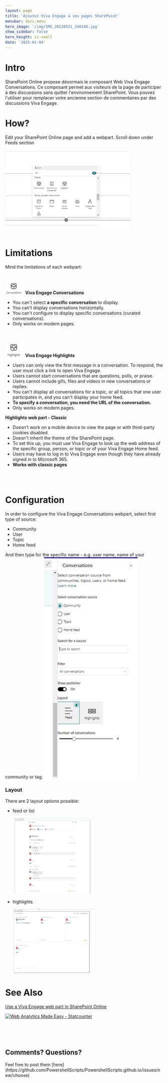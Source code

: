 ```yaml
---
layout: page
title: 'Ajoutez Viva Engage à vos pages SharePoint'
menubar: docs_menu
hero_image: '/img/IMG_20220521_140146.jpg'
show_sidebar: false
hero_height: is-small
date: '2025-01-04'
---
```


<h1>Intro</h1>

SharePoint Online propose désormais le composant Web Viva Engage Conversations. Ce composant permet aux visiteurs de la page de participer à des discussions sans quitter l'environnement SharePoint. Vous pouvez l'utiliser pour remplacer votre ancienne section de commentaires par des discussions Viva Engage.


<h1>How?</h1>

Edit your SharePoint Online page and add a webpart. Scroll down under Feeds section

<img src="/articles/images/GitHub-VivaEngage1.PNG" width="400">
<br/><br/>
<h1>Limitations</h1>
Mind the limitations of each webpart:
<br/><br/>

<img src="/articles/images/GitHub-VivaEngage-conversations.PNG" width="60">    **Viva Engage Conversations**      
* You can't select **a specific conversation** to display.
* You can’t display conversations horizontally.
* You can’t configure to display specific conversations (curated conversations).
* Only works on modern pages.
<br/>

 <img src="/articles/images/GitHub-VivaEngage-highlights.PNG" width="60">     **Viva Engage Highlights**    

* Users can only view the first message in a conversation. To respond, the user must click a link to open Viva Engage.
* Users cannot start conversations that are questions, polls, or praise.
* Users cannot include gifs, files and videos in new conversations or replies.
* You can't display all conversations for a topic, or all topics that one user participates in, and you can't display your home feed.
* **To specify a conversation, you need the URL of the conversation.**
* Only works on modern pages.

**Highlights web part - Classic**
* Doesn't work on a mobile device to view the page or with third-party cookies disabled.
* Doesn't inherit the theme of the SharePoint page.
* To set this up, you must use Viva Engage to look up the web address of the specific group, person, or topic or of your Viva Engage Home feed.
* Users may have to log in to Viva Engage even though they have already signed in to Microsoft 365.
* **Works with classic pages**

  
<br/><br/>
<h1>Configuration</h1>

In order to configure the Viva Engage Conversations webpart, select first type of source:
* Community
* User
* Topic
* Home feed

And then type for the specific name - e.g. user name, name of your community or tag.
<img src="/articles/images/GitHub-VivaEngage.PNG" width="300">

<h3>Layout</h3>
There are 2 layout options possible:

* feed or list

  <img src="/articles/images/GitHub-VivaEngage-conversations1.PNG" width="260">
* highlights

  <img src="/articles/images/GitHub-VivaEngage-conversations2.PNG" width="260">


<h1>See Also</h1>
<a href="https://support.microsoft.com/en-us/office/use-a-viva-engage-web-part-in-sharepoint-online-a53cfa0c-3d09-42c8-a286-1038a81c59da">Use a Viva Engage web part in SharePoint Online</a>



<!-- Default Statcounter code for Add Viva Engage to your
SharePoi
https://powershellscripts.github.io/articles/en/Viva/Add%20Viva%20Engage%20to%20your%20SharePoi
-->
<script type="text/javascript">
var sc_project=12941102; 
var sc_invisible=1; 
var sc_security="1686de16"; 
var sc_client_storage="disabled";
</script>
<script type="text/javascript"
src="https://www.statcounter.com/counter/counter.js"
async></script>
<noscript><div class="statcounter"><a title="Web Analytics
Made Easy - Statcounter" href="https://statcounter.com/"
target="_blank"><img class="statcounter"
src="https://c.statcounter.com/12941102/0/1686de16/1/"
alt="Web Analytics Made Easy - Statcounter"
referrerPolicy="no-referrer-when-downgrade"></a></div></noscript>
<!-- End of Statcounter Code -->


<br/><br/><br/>

<h2>Comments? Questions?</h2>
Feel free to post them [here](https://github.com/PowershellScripts/PowershellScripts.github.io/issues/new/choose)
